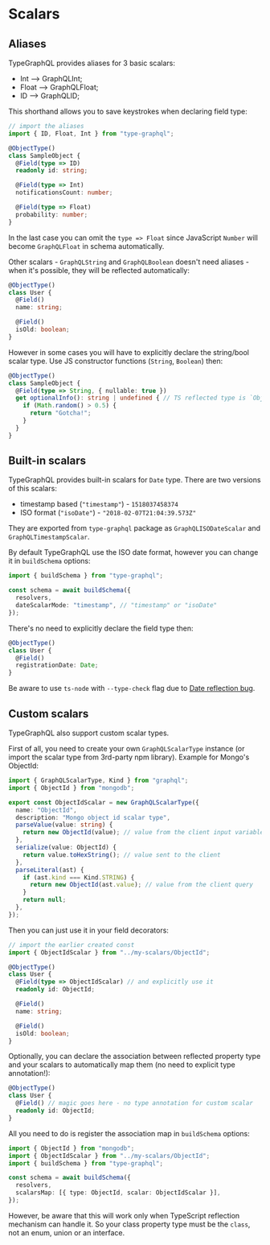 # Scalars

## Aliases
TypeGraphQL provides aliases for 3 basic scalars:
- Int --> GraphQLInt;
- Float --> GraphQLFloat;
- ID --> GraphQLID;

This shorthand allows you to save keystrokes when declaring field type:
```ts
// import the aliases
import { ID, Float, Int } from "type-graphql";

@ObjectType()
class SampleObject {
  @Field(type => ID)
  readonly id: string;

  @Field(type => Int)
  notificationsCount: number;

  @Field(type => Float)
  probability: number;
}
```
In the last case you can omit the `type => Float` since JavaScript `Number` will become `GraphQLFloat` in schema automatically.

Other scalars - `GraphQLString` and `GraphQLBoolean` doesn't need aliases - when it's possible, they will be reflected automatically:
```ts
@ObjectType()
class User {
  @Field()
  name: string;

  @Field()
  isOld: boolean;
}
```

However in some cases you will have to explicitly declare the string/bool scalar type. Use JS constructor functions (`String`, `Boolean`) then:
```ts
@ObjectType()
class SampleObject {
  @Field(type => String, { nullable: true })
  get optionalInfo(): string | undefined { // TS reflected type is `Object` :(
    if (Math.random() > 0.5) {
      return "Gotcha!";
    }
  }
}
```

## Built-in scalars
TypeGraphQL provides built-in scalars for `Date` type. There are two versions of this scalars:
- timestamp based (`"timestamp"`) - `1518037458374`
- ISO format (`"isoDate"`) - `"2018-02-07T21:04:39.573Z"`

They are exported from `type-graphql` package as `GraphQLISODateScalar` and `GraphQLTimestampScalar`. 

By default TypeGraphQL use the ISO date format, however you can change it in `buildSchema` options:
```ts
import { buildSchema } from "type-graphql";

const schema = await buildSchema({
  resolvers,
  dateScalarMode: "timestamp", // "timestamp" or "isoDate"
});
```

There's no need to explicitly declare the field type then:
```ts
@ObjectType()
class User {
  @Field()
  registrationDate: Date;
}
```
Be aware to use `ts-node` with `--type-check` flag due to [Date reflection bug](https://github.com/TypeStrong/ts-node/issues/511).

## Custom scalars
TypeGraphQL also support custom scalar types.

First of all, you need to create your own `GraphQLScalarType` instance (or import the scalar type from 3rd-party npm library). Example for Mongo's ObjectId:
```ts
import { GraphQLScalarType, Kind } from "graphql";
import { ObjectId } from "mongodb";

export const ObjectIdScalar = new GraphQLScalarType({
  name: "ObjectId",
  description: "Mongo object id scalar type",
  parseValue(value: string) {
    return new ObjectId(value); // value from the client input variables
  },
  serialize(value: ObjectId) {
    return value.toHexString(); // value sent to the client
  },
  parseLiteral(ast) {
    if (ast.kind === Kind.STRING) {
      return new ObjectId(ast.value); // value from the client query
    }
    return null;
  },
});
```

Then you can just use it in your field decorators:
```ts
// import the earlier created const
import { ObjectIdScalar } from "../my-scalars/ObjectId";

@ObjectType()
class User {
  @Field(type => ObjectIdScalar) // and explicitly use it
  readonly id: ObjectId;

  @Field()
  name: string;

  @Field()
  isOld: boolean;
}
```

Optionally, you can declare the association between reflected property type and your scalars to automatically map them (no need to explicit type annotation!):
```ts
@ObjectType()
class User {
  @Field() // magic goes here - no type annotation for custom scalar
  readonly id: ObjectId;
}
```

All you need to do is register the association map in `buildSchema` options:
```ts
import { ObjectId } from "mongodb";
import { ObjectIdScalar } from "../my-scalars/ObjectId";
import { buildSchema } from "type-graphql";

const schema = await buildSchema({
  resolvers,
  scalarsMap: [{ type: ObjectId, scalar: ObjectIdScalar }],
});
```
However, be aware that this will work only when TypeScript reflection mechanism can handle it. So your class property type must be the `class`, not an enum, union or an interface.
